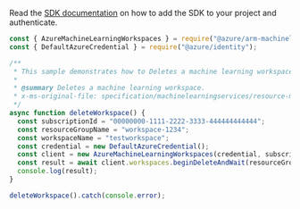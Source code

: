 Read the [SDK documentation](https://github.com/Azure/azure-sdk-for-js/blob/%40azure%2Farm-machinelearning_1.0.0-beta.1/sdk/machinelearning/arm-machinelearning/README.md) on how to add the SDK to your project and authenticate.

```javascript
const { AzureMachineLearningWorkspaces } = require("@azure/arm-machinelearning");
const { DefaultAzureCredential } = require("@azure/identity");

/**
 * This sample demonstrates how to Deletes a machine learning workspace.
 *
 * @summary Deletes a machine learning workspace.
 * x-ms-original-file: specification/machinelearningservices/resource-manager/Microsoft.MachineLearningServices/stable/2021-07-01/examples/Workspace/delete.json
 */
async function deleteWorkspace() {
  const subscriptionId = "00000000-1111-2222-3333-444444444444";
  const resourceGroupName = "workspace-1234";
  const workspaceName = "testworkspace";
  const credential = new DefaultAzureCredential();
  const client = new AzureMachineLearningWorkspaces(credential, subscriptionId);
  const result = await client.workspaces.beginDeleteAndWait(resourceGroupName, workspaceName);
  console.log(result);
}

deleteWorkspace().catch(console.error);
```
